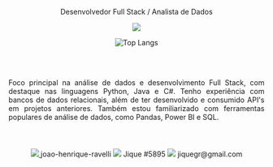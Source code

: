 <p align="center">Desenvolvedor Full Stack / Analista de Dados</p>

<p align="center">
  <a href="https://skillicons.dev">
    <img src="https://skillicons.dev/icons?i=py,java,c,opencv,django,html,css,dotnet,mysql" />
  </a>
</p>

<div align="center">
    <img src="https://github-readme-stats.vercel.app/api/top-langs/?username=JiqueGR&layout=compact" alt="Top Langs">
</div>

<br><br>
<p style="text-align: justify; margin-bottom: 20px;">
Foco principal na análise de dados e desenvolvimento Full Stack, com destaque nas linguagens Python, Java e C#. Tenho experiência com bancos de dados relacionais, além de ter desenvolvido e consumido API's em projetos anteriores. Também estou familiarizado com ferramentas populares de análise de dados, como Pandas, Power BI e SQL. 
</p><br><br>


<div align="center">
  <a href="https://www.linkedin.com/in/joao-henrique-ravelli/">
    <img src="https://skillicons.dev/icons?i=linkedin" /> 
  </a> joao-henrique-ravelli
  <a>
    <img src="https://skillicons.dev/icons?i=discord" /> Jique #5895
   </a>
  <a>
    <img src="https://skillicons.dev/icons?i=gmail" /> jiquegr@gmail.com
  </a>
</div>


